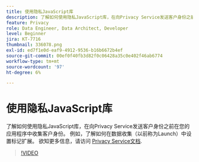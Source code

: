 ```yaml
---
title: 使用隐私JavaScript库
description: 了解如何使用隐私JavaScript库，在向Privacy Service发送客户身份之前在您的应用程序中收集客户身份。 例如，了解如何在数据收集（以前称为Launch）中设置标记扩展。
feature: Privacy
role: Data Engineer, Data Architect, Developer
level: Beginner
jira: KT-7716
thumbnail: 336078.png
exl-id: ed7f1e0d-eaf9-4912-9536-b16b6672b4ef
source-git-commit: 00ef0f40fb3d82f0c06428a35c0e402f46ab6774
workflow-type: tm+mt
source-wordcount: '97'
ht-degree: 6%

---
```



# 使用隐私JavaScript库

了解如何使用隐私JavaScript库，在向Privacy Service发送客户身份之前在您的应用程序中收集客户身份。 例如，了解如何在数据收集（以前称为Launch）中设置标记扩展。 欲知更多信息，请访问 [Privacy Service文档](https://experienceleague.adobe.com/docs/experience-platform/privacy/home.html?lang=zh-Hans).

>[!VIDEO](https://video.tv.adobe.com/v/336078?learn=on)
